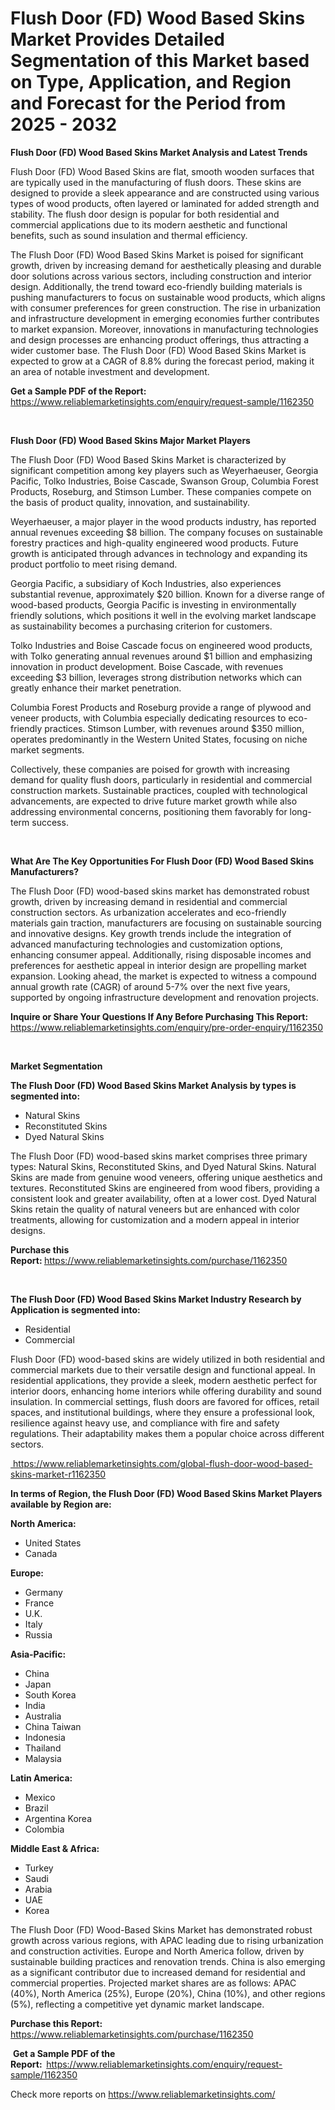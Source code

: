 <p><h1>Flush Door (FD) Wood Based Skins Market Provides Detailed Segmentation of this Market based on Type, Application, and Region and Forecast for the Period from 2025 - 2032</h1></p><p><strong>Flush Door (FD) Wood Based Skins Market Analysis and Latest Trends</strong></p>
<p><p>Flush Door (FD) Wood Based Skins are flat, smooth wooden surfaces that are typically used in the manufacturing of flush doors. These skins are designed to provide a sleek appearance and are constructed using various types of wood products, often layered or laminated for added strength and stability. The flush door design is popular for both residential and commercial applications due to its modern aesthetic and functional benefits, such as sound insulation and thermal efficiency.</p><p>The Flush Door (FD) Wood Based Skins Market is poised for significant growth, driven by increasing demand for aesthetically pleasing and durable door solutions across various sectors, including construction and interior design. Additionally, the trend toward eco-friendly building materials is pushing manufacturers to focus on sustainable wood products, which aligns with consumer preferences for green construction. The rise in urbanization and infrastructure development in emerging economies further contributes to market expansion. Moreover, innovations in manufacturing technologies and design processes are enhancing product offerings, thus attracting a wider customer base. The Flush Door (FD) Wood Based Skins Market is expected to grow at a CAGR of 8.8% during the forecast period, making it an area of notable investment and development.</p></p>
<p><strong>Get a Sample PDF of the Report:&nbsp;</strong> <a href="https://www.reliablemarketinsights.com/enquiry/request-sample/1162350?utm_campaign=2292&utm_medium=2&utm_source=Github&utm_content=ia&utm_term=09022025&utm_id=flush-door-fd-wood-based-skins">https://www.reliablemarketinsights.com/enquiry/request-sample/1162350</a></p>
<p>&nbsp;</p>
<p><strong>Flush Door (FD) Wood Based Skins Major Market Players</strong></p>
<p><p>The Flush Door (FD) Wood Based Skins Market is characterized by significant competition among key players such as Weyerhaeuser, Georgia Pacific, Tolko Industries, Boise Cascade, Swanson Group, Columbia Forest Products, Roseburg, and Stimson Lumber. These companies compete on the basis of product quality, innovation, and sustainability.</p><p>Weyerhaeuser, a major player in the wood products industry, has reported annual revenues exceeding $8 billion. The company focuses on sustainable forestry practices and high-quality engineered wood products. Future growth is anticipated through advances in technology and expanding its product portfolio to meet rising demand.</p><p>Georgia Pacific, a subsidiary of Koch Industries, also experiences substantial revenue, approximately $20 billion. Known for a diverse range of wood-based products, Georgia Pacific is investing in environmentally friendly solutions, which positions it well in the evolving market landscape as sustainability becomes a purchasing criterion for customers.</p><p>Tolko Industries and Boise Cascade focus on engineered wood products, with Tolko generating annual revenues around $1 billion and emphasizing innovation in product development. Boise Cascade, with revenues exceeding $3 billion, leverages strong distribution networks which can greatly enhance their market penetration.</p><p>Columbia Forest Products and Roseburg provide a range of plywood and veneer products, with Columbia especially dedicating resources to eco-friendly practices. Stimson Lumber, with revenues around $350 million, operates predominantly in the Western United States, focusing on niche market segments.</p><p>Collectively, these companies are poised for growth with increasing demand for quality flush doors, particularly in residential and commercial construction markets. Sustainable practices, coupled with technological advancements, are expected to drive future market growth while also addressing environmental concerns, positioning them favorably for long-term success.</p></p>
<p>&nbsp;</p>
<p><strong>What Are The Key Opportunities For Flush Door (FD) Wood Based Skins Manufacturers?</strong></p>
<p><p>The Flush Door (FD) wood-based skins market has demonstrated robust growth, driven by increasing demand in residential and commercial construction sectors. As urbanization accelerates and eco-friendly materials gain traction, manufacturers are focusing on sustainable sourcing and innovative designs. Key growth trends include the integration of advanced manufacturing technologies and customization options, enhancing consumer appeal. Additionally, rising disposable incomes and preferences for aesthetic appeal in interior design are propelling market expansion. Looking ahead, the market is expected to witness a compound annual growth rate (CAGR) of around 5-7% over the next five years, supported by ongoing infrastructure development and renovation projects.</p></p>
<p><strong>Inquire or Share Your Questions If Any Before Purchasing This Report:</strong> <a href="https://www.reliablemarketinsights.com/enquiry/pre-order-enquiry/1162350?utm_campaign=2292&utm_medium=2&utm_source=Github&utm_content=ia&utm_term=09022025&utm_id=flush-door-fd-wood-based-skins">https://www.reliablemarketinsights.com/enquiry/pre-order-enquiry/1162350</a></p>
<p>&nbsp;</p>
<p><strong>Market Segmentation</strong></p>
<p><strong>The Flush Door (FD) Wood Based Skins Market Analysis by types is segmented into:</strong></p>
<p><ul><li>Natural Skins</li><li>Reconstituted Skins</li><li>Dyed Natural Skins</li></ul></p>
<p><p>The Flush Door (FD) wood-based skins market comprises three primary types: Natural Skins, Reconstituted Skins, and Dyed Natural Skins. Natural Skins are made from genuine wood veneers, offering unique aesthetics and textures. Reconstituted Skins are engineered from wood fibers, providing a consistent look and greater availability, often at a lower cost. Dyed Natural Skins retain the quality of natural veneers but are enhanced with color treatments, allowing for customization and a modern appeal in interior designs.</p></p>
<p><strong>Purchase this Report:&nbsp;</strong><a href="https://www.reliablemarketinsights.com/purchase/1162350?utm_campaign=2292&utm_medium=2&utm_source=Github&utm_content=ia&utm_term=09022025&utm_id=flush-door-fd-wood-based-skins">https://www.reliablemarketinsights.com/purchase/1162350</a></p>
<p>&nbsp;</p>
<p><strong>The Flush Door (FD) Wood Based Skins Market Industry Research by Application is segmented into:</strong></p>
<p><ul><li>Residential</li><li>Commercial</li></ul></p>
<p><p>Flush Door (FD) wood-based skins are widely utilized in both residential and commercial markets due to their versatile design and functional appeal. In residential applications, they provide a sleek, modern aesthetic perfect for interior doors, enhancing home interiors while offering durability and sound insulation. In commercial settings, flush doors are favored for offices, retail spaces, and institutional buildings, where they ensure a professional look, resilience against heavy use, and compliance with fire and safety regulations. Their adaptability makes them a popular choice across different sectors.</p></p>
<p><a href="https://www.reliablemarketinsights.com/global-flush-door-wood-based-skins-market-r1162350?utm_campaign=2292&utm_medium=2&utm_source=Github&utm_content=ia&utm_term=09022025&utm_id=flush-door-fd-wood-based-skins">&nbsp;https://www.reliablemarketinsights.com/global-flush-door-wood-based-skins-market-r1162350</a></p>
<p><strong>In terms of Region, the Flush Door (FD) Wood Based Skins Market Players available by Region are:</strong></p>
<p>
    <p> <strong> North America: </strong>
        <ul>
            <li>United States</li>
            <li>Canada</li>
        </ul>
        </p> 
    <p> <strong> Europe: </strong>
        <ul>
            <li>Germany</li>
            <li>France</li>
            <li>U.K.</li>
            <li>Italy</li>
            <li>Russia</li>
        </ul>
        </p> 
    <p> <strong> Asia-Pacific: </strong>
        <ul>
            <li>China</li>
            <li>Japan</li>
            <li>South Korea</li>
            <li>India</li>
            <li>Australia</li>
            <li>China Taiwan</li>
            <li>Indonesia</li>
            <li>Thailand</li>
            <li>Malaysia</li>
        </ul>
        </p> 
    <p> <strong> Latin America: </strong>
        <ul>
            <li>Mexico</li>
            <li>Brazil</li>
            <li>Argentina Korea</li>
            <li>Colombia</li>
        </ul>
        </p> 
    <p> <strong> Middle East & Africa: </strong>
        <ul>
            <li>Turkey</li>
            <li>Saudi</li>
            <li>Arabia</li>
            <li>UAE</li>
            <li>Korea</li>
        </ul>
    </p>
    </p>
<p><p>The Flush Door (FD) Wood-Based Skins Market has demonstrated robust growth across various regions, with APAC leading due to rising urbanization and construction activities. Europe and North America follow, driven by sustainable building practices and renovation trends. China is also emerging as a significant contributor due to increased demand for residential and commercial properties. Projected market shares are as follows: APAC (40%), North America (25%), Europe (20%), China (10%), and other regions (5%), reflecting a competitive yet dynamic market landscape.</p></p>
<p><strong>Purchase this Report: </strong><a href="https://www.reliablemarketinsights.com/purchase/1162350?utm_campaign=2292&utm_medium=2&utm_source=Github&utm_content=ia&utm_term=09022025&utm_id=flush-door-fd-wood-based-skins">https://www.reliablemarketinsights.com/purchase/1162350</a></p>
<p>&nbsp;<strong>Get a Sample PDF of the Report:&nbsp;&nbsp;</strong><a href="https://www.reliablemarketinsights.com/enquiry/request-sample/1162350?utm_campaign=2292&utm_medium=2&utm_source=Github&utm_content=ia&utm_term=09022025&utm_id=flush-door-fd-wood-based-skins">https://www.reliablemarketinsights.com/enquiry/request-sample/1162350</a></p>
<p><strong></strong></p>
<p>Check more reports on <a href="https://www.reliablemarketinsights.com/?utm_campaign=2292&utm_medium=2&utm_source=Github&utm_content=ia&utm_term=09022025&utm_id=flush-door-fd-wood-based-skins">https://www.reliablemarketinsights.com/</a></p>